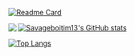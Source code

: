[![Readme Card](https://github-readme-stats.vercel.app/api/pin/?username=Savageboitim13&repo=Savageboitim13&theme=tokyonight&show_owner=true)]([https://github.com/anuraghazra/github-readme-stats](https://github.com/Savageboitim13/Savageboitim13/edit/main/README.md))

<a href = "https://github.com/anuraghazra/github-readme-stats">
  <img align = "left" src = "https://github-readme-stats.vercel.app/api?username=Savageboitim13&count_private=true&show_icons=true&theme=tokyonight">
</a>

[![Savageboitim13's GitHub stats](https://github-readme-stats.vercel.app/api?username=Savageboitim13&count_private=true&show_icons=true&theme=tokyonight)](https://github.com/anuraghazra/github-readme-stats)

[![Top Langs](https://github-readme-stats.vercel.app/api/top-langs/?username=Savageboitim13&theme=tokyonight)](https://github.com/anuraghazra/github-readme-stats)











































































<!--
All Themes: https://github.com/anuraghazra/github-readme-stats/blob/master/themes/README.md

S+ (top 1%), S (top 25%), A++ (top 45%), A+ (top 60%), and B+ (everyone)

**Savageboitim13/Savageboitim13** is a ✨ _special_ ✨ repository because its `README.md` (this file) appears on your GitHub profile.

Here are some ideas to get you started:

- 🔭 I’m currently working on ...
- 🌱 I’m currently learning ...
- 👯 I’m looking to collaborate on ...
- 🤔 I’m looking for help with ...
- 💬 Ask me about ...
- 📫 How to reach me: ...
- 😄 Pronouns: ...
- ⚡ Fun fact: ...
-->
